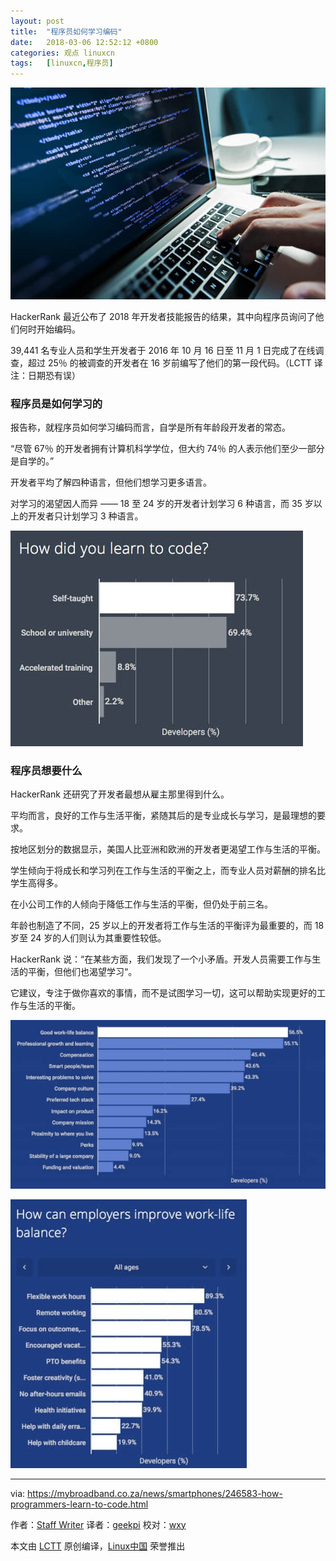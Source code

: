 ```yaml
---
layout: post
title:	"程序员如何学习编码"
date:	2018-03-06 12:52:12 +0800 
categories:	观点 linuxcn 
tags:	[linuxcn,程序员]
---
```



[![How programmers learn to code](/Asserts/Images/album/201803/06/125221ipwl444wza0akg9g.jpg)](https://mybroadband.co.za/news/smartphones/246583-how-programmers-learn-to-code.html)


HackerRank 最近公布了 2018 年开发者技能报告的结果，其中向程序员询问了他们何时开始编码。


39,441 名专业人员和学生开发者于 2016 年 10 月 16 日至 11 月 1 日完成了在线调查，超过 25％ 的被调查的开发者在 16 岁前编写了他们的第一段代码。（LCTT 译注：日期恐有误）


### 程序员是如何学习的


报告称，就程序员如何学习编码而言，自学是所有年龄段开发者的常态。


“尽管 67％ 的开发者拥有计算机科学学位，但大约 74％ 的人表示他们至少一部分是自学的。”


开发者平均了解四种语言，但他们想学习更多语言。


对学习的渴望因人而异 —— 18 至 24 岁的开发者计划学习 6 种语言，而 35 岁以上的开发者只计划学习 3 种语言。


[![HackerRank 2018 how did you learn to code](/Asserts/Images/album/201803/06/125222tkpjapppf005hg9z.jpg)](https://mybroadband.co.za/news/wp-content/uploads/2018/01/HackerRank-2018-how-did-you-learn-to-code.jpg)


### 程序员想要什么


HackerRank 还研究了开发者最想从雇主那里得到什么。


平均而言，良好的工作与生活平衡，紧随其后的是专业成长与学习，是最理想的要求。


按地区划分的数据显示，美国人比亚洲和欧洲的开发者更渴望工作与生活的平衡。


学生倾向于将成长和学习列在工作与生活的平衡之上，而专业人员对薪酬的排名比学生高得多。


在小公司工作的人倾向于降低工作与生活的平衡，但仍处于前三名。


年龄也制造了不同，25 岁以上的开发者将工作与生活的平衡评为最重要的，而 18 岁至 24 岁的人们则认为其重要性较低。


HackerRank 说：“在某些方面，我们发现了一个小矛盾。开发人员需要工作与生活的平衡，但他们也渴望学习“。


它建议，专注于做你喜欢的事情，而不是试图学习一切，这可以帮助实现更好的工作与生活的平衡。


[![HackerRank 2018 what do developers want most](/Asserts/Images/album/201803/06/125224r9cu4x96nz067un0.jpg)](https://mybroadband.co.za/news/wp-content/uploads/2018/01/HackerRank-2018-what-do-developers-want-most.jpg)


[![HackerRank 2018 how to improve work-life balance](/Asserts/Images/album/201803/06/125227qecn8njxees77thh.jpg)](https://mybroadband.co.za/news/wp-content/uploads/2018/01/HackerRank-2018-how-to-improve-work-life-balance.jpg)




---


via: <https://mybroadband.co.za/news/smartphones/246583-how-programmers-learn-to-code.html>


作者：[Staff Writer](https://mybroadband.co.za/news/author/staff-writer) 译者：[geekpi](https://github.com/geekpi) 校对：[wxy](https://github.com/wxy)


本文由 [LCTT](https://github.com/LCTT/TranslateProject) 原创编译，[Linux中国](https://linux.cn/) 荣誉推出
